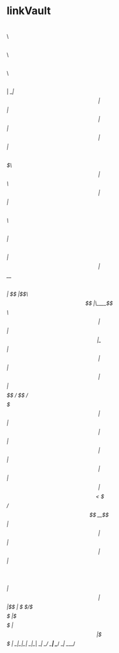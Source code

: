 # linkVault


$$\       $$\           $$\       $$\    $$\                    $$\   $$\     
$$ |      \__|          $$ |      $$ |   $$ |                   $$ |  $$ |    
$$ |      $$\ $$$$$$$\  $$ |  $$\ $$ |   $$ |$$$$$$\  $$\   $$\ $$ |$$$$$$\   
$$ |      $$ |$$  __$$\ $$ | $$  |\$$\  $$  |\____$$\ $$ |  $$ |$$ |\_$$  _|  
$$ |      $$ |$$ |  $$ |$$$$$$  /  \$$\$$  / $$$$$$$ |$$ |  $$ |$$ |  $$ |    
$$ |      $$ |$$ |  $$ |$$  _$$<    \$$$  / $$  __$$ |$$ |  $$ |$$ |  $$ |$$\ 
$$$$$$$$\ $$ |$$ |  $$ |$$ | \$$\    \$  /  \$$$$$$$ |\$$$$$$  |$$ |  \$$$$  |
\________|\__|\__|  \__|\__|  \__|    \_/    \_______| \______/ \__|   \____/ 
                                                                              
                                                                              
                                                                              
